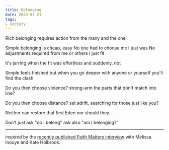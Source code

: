 ```yaml
---
title: Belonging
date: 2023-02-21
tags:
- society
---
```

Rich belonging
requires action from the many
and the one
<!-- more -->

Simple belonging
is cheap,
easy
No one had to choose me
I just was
No adjustments required
from me or others
I just fit

It's jarring
when the fit was effortless
and suddenly, not

Simple feels finished
but when you go deeper
with anyone
or yourself
you'll find the clash

Do you then
choose violence?
strong-arm the parts
that don't match
into line?

Do you then
choose distance?
set adrift, searching
for those just like you?

Neither can restore
that first Eden
nor should they

Don't just ask "do I belong"
ask also
"am I belonging?"

----
inspired by the [recently published Faith Matters interview](https://faithmatters.org/every-needful-thing-melissa-inouye-and-kate-holbrook/) with Melissa Inouye and Kate Holbrook.